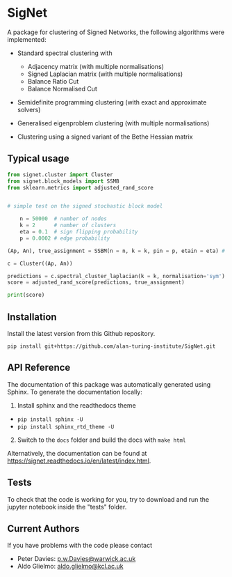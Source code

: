 # SigNet
A package for clustering of Signed Networks, the following algorithms were implemented:

- Standard spectral clustering with
  - Adjacency matrix (with multiple normalisations)
  - Signed Laplacian matrix (with multiple normalisations)
  - Balance Ratio Cut
  - Balance Normalised Cut
  
- Semidefinite programming clustering (with exact and approximate solvers)

- Generalised eigenproblem clustering (with multiple normalisations)

- Clustering using a signed variant of the Bethe Hessian matrix

## Typical usage

```python
from signet.cluster import Cluster 
from signet.block_models import SSMB
from sklearn.metrics import adjusted_rand_score


# simple test on the signed stochastic block model 

    n = 50000  # number of nodes
    k = 2      # number of clusters
    eta = 0.1  # sign flipping probability
    p = 0.0002 # edge probability

(Ap, An), true_assignment = SSBM(n = n, k = k, pin = p, etain = eta) # construct a graph

c = Cluster((Ap, An))

predictions = c.spectral_cluster_laplacian(k = k, normalisation='sym') # cluster with the signed laplacian
score = adjusted_rand_score(predictions, true_assignment)

print(score)
```


## Installation

Install the latest version from this Github repository.
```
pip install git+https://github.com/alan-turing-institute/SigNet.git
```


## API Reference

The documentation of this package was automatically generated using Sphinx. To generate
the documentation locally:
1. Install sphinx and the readthedocs theme
  - `pip install sphinx -U`
  - `pip install sphinx_rtd_theme -U`
2. Switch to the `docs` folder and build the docs with `make html`

Alternatively, the documentation can be found at https://signet.readthedocs.io/en/latest/index.html.


## Tests

To check that the code is working for you, try to download and run the jupyter notebook inside the "tests" folder.

## Current Authors

If you have problems with the code please contact

- Peter Davies: p.w.Davies@warwick.ac.uk
- Aldo Glielmo: aldo.glielmo@kcl.ac.uk
